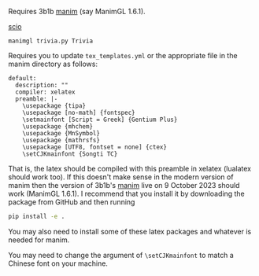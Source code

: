 Requires 3b1b [manim](https://github.com/3b1b/manim/tree/master) (say ManimGL 1.6.1).

[scio](https://quizlet.com/jack_deserrano/folders/scio/sets)

```
manimgl trivia.py Trivia
```

Requires you to update `tex_templates.yml` or the appropriate file in the manim directory as follows:
```
default:
  description: ""
  compiler: xelatex
  preamble: |-
    \usepackage {tipa} 
    \usepackage [no-math] {fontspec}
    \setmainfont [Script = Greek] {Gentium Plus} 
    \usepackage {mhchem}
    \usepackage {MnSymbol}  
    \usepackage {mathrsfs} 
    \usepackage [UTF8, fontset = none] {ctex}
    \setCJKmainfont {Songti TC}
```
That is, the latex should be compiled with this preamble in xelatex (lualatex should work too). 
If this doesn't make sense in the modern version of manim then the version of 3b1b's [manim](https://github.com/3b1b/manim/tree/master) live on 9 October 2023 should work (ManimGL 1.6.1). I recommend that you install it by downloading the package from GitHub and then running
```bash
pip install -e .
```

You may also need to install some of these latex packages and whatever is needed for manim.

You may need to change the argument of `\setCJKmainfont` to match a Chinese font on your machine.
